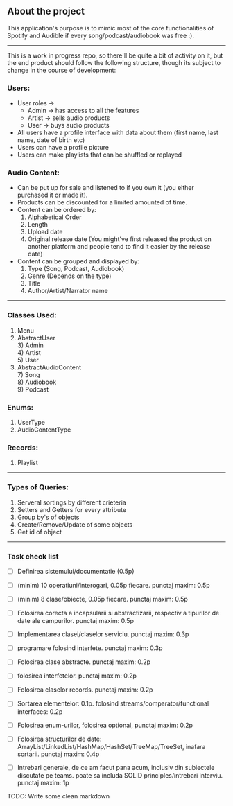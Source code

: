 ## About the project

This application's purpose is to mimic most of the core functionalities of Spotify and Audible if every song/podcast/audiobook was free :).

---

This is a work in progress repo, so there'll be quite a bit of activity on 
it, but the end product should follow the following structure, though its subject to change in the course of development:

### Users: 
- User roles -> 
    + Admin  -> has access to all the features
    + Artist -> sells audio products
    + User   -> buys audio products
- All users have a profile interface with data about them (first name, last name, date of birth etc)
- Users can have a profile picture
- Users can make playlists that can be shuffled or replayed


### Audio Content: 
- Can be put up for sale and listened to if you own it (you either purchased it or made it).  
- Products can be discounted for a limited amounted of time. 
- Content can be ordered by: 
    1) Alphabetical Order 
    2) Length 
    3) Upload date 
    4) Original release date (You might've first released the product on another platform and people tend to find it easier by the release date) 
- Content can be grouped and displayed by:  
    1) Type (Song, Podcast, Audiobook)  
    2) Genre (Depends on the type) 
    3) Title
    4) Author/Artist/Narrator name

---

### Classes Used:  
1) Menu  
2) AbstractUser  
&#9; 3) Admin  
&#9; 4) Artist  
&#9; 5) User  
6) AbstractAudioContent  
&#9; 7) Song   
&#9; 8) Audiobook   
&#9; 9) Podcast   

### Enums:  
1) UserType   
2) AudioContentType  

### Records:   
1) Playlist   

---

### Types of Queries:
1) Serveral sortings by different crieteria
2) Setters and Getters for every attribute
3) Group by's of objects
4) Create/Remove/Update of some objects
5) Get id of object  

---

### Task check list
- [ ] Definirea sistemului/documentatie (0.5p)
- [ ]  (minim) 10 operatiuni/interogari, 0.05p fiecare. punctaj maxim: 0.5p	 
- [ ] (minim) 8 clase/obiecte, 0.05p fiecare. punctaj maxim: 0.5p	
- [ ] Folosirea corecta a incapsularii si abstractizarii, respectiv a tipurilor de date ale campurilor. punctaj maxim: 0.5p 
- [ ] Implementarea clasei/claselor serviciu. punctaj maxim: 0.3p	
- [ ] programare folosind interfete. punctaj maxim: 0.3p
- [ ] Folosirea clase abstracte. punctaj maxim: 0.2p	
- [ ] folosirea interfetelor. punctaj maxim: 0.2p
- [ ] Folosirea claselor records. punctaj maxim: 0.2p	
- [ ] Sortarea elementelor: 0.1p. folosind streams/comparator/functional interfaces: 0.2p	
- [ ] Folosirea enum-urilor, folosirea optional, punctaj maxim: 0.2p
- [ ]  Folosirea structurilor de date: ArrayList/LinkedList/HashMap/HashSet/TreeMap/TreeSet, inafara sortarii. punctaj maxim: 0.4p	
- [ ] Intrebari generale, de ce am facut pana acum, inclusiv din subiectele discutate pe teams. poate sa includa SOLID principles/intrebari interviu. punctaj maxim: 1p  



TODO: Write some clean markdown
